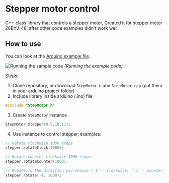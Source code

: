 # Stepper motor control

C++ class library that controls a stepper motor,
Created it for stepper motor 28BYJ-48, after other code examples didn't work well.

## How to use
You can look at the [Arduino example file](stepper-control-example.ino).

![Running the sample code](stepper-sample.gif)
_(Running the example code)_

Steps:
1. Clone repository, or download `StepMotor.h` and `StepMotor.cpp` (put them in your arduino project folder)
2. Include library inside arduino (.ino) file
```C++
#include "StepMotor.h"
```
3. Create `StepMotor` instance 
```C++
StepMotor stepper(8,9,10,11);
```
4. Use instance to control stepper, examples:
```C++
// Rotate clockwise 1000 steps
stepper.rotateClock(1000);

// Rotate counter-clockwise 1000 steps:
stepper.rotateCounter(1000);

// Rotate in the direction you choose (`1` - clockwise, `-1` - counter-clockwise)
stepper.rotate(-1, 1000);
```
